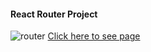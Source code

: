 #### React Router Project
![router](https://user-images.githubusercontent.com/108419553/202090227-13c21597-231c-4b0b-b647-716cbdba0349.gif)
[Click here to see page](https://6374719db8bdbf7d8b68e99d--splendorous-jelly-273140.netlify.app/)

